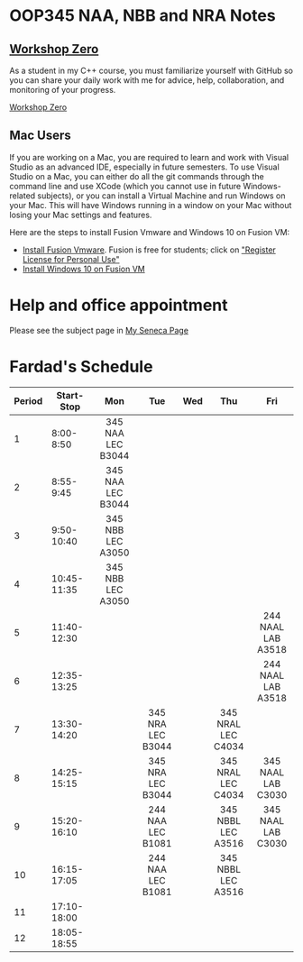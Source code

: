 # OOP345 NAA, NBB and NRA Notes
## [Workshop Zero](WS00/readme.md)
As a student in my C++ course, you must familiarize yourself with GitHub so you can share your daily work with me for advice, help, collaboration, and monitoring of your progress.

[Workshop Zero](WS00/readme.md)
## Mac Users
If you are working on a Mac, you are required to learn and work with Visual Studio as an advanced IDE, especially in future semesters. To use Visual Studio on a Mac, you can either do all the git commands through the command line and use XCode (which you cannot use in future Windows-related subjects), or you can install a Virtual Machine and run Windows on your Mac. This will have Windows running in a window on your Mac without losing your Mac settings and features.

Here are the steps to install Fusion Vmware and Windows 10 on Fusion VM:

- [Install Fusion Vmware](https://www.vmware.com/ca/products/fusion/fusion-evaluation.html). Fusion is free for students; click on ["Register License for Personal Use"](https://customerconnect.vmware.com/web/vmware/evalcenter?p=fusion-player-personal) 
- [Install Windows 10 on Fusion VM](https://www.groovypost.com/howto/create-custom-virtual-machine-vmware-fusion/)



# Help and office appointment
Please see the subject page in [My Seneca Page](https://my.senecapolytechnic.ca/)


# Fardad's Schedule
| Period | Start-Stop  | Mon | Tue | Wed | Thu | Fri |
|--------|-------------|:------------:|:------------:|:-------------:|:-------------:|:-------------:|
| 1      | 8:00-8:50   | 345 NAA <br />LEC B3044 |                         |  |  |  |
| 2      | 8:55-9:45   | 345 NAA <br />LEC B3044 |                         |  |  |  |
| 3      | 9:50-10:40  | 345 NBB <br />LEC A3050 |                         |  |  |  |
| 4      | 10:45-11:35 | 345 NBB <br />LEC A3050 |                         |  |  |  |
| 5      | 11:40-12:30 |                         |                         |  |  | 244 NAAL <br />LAB A3518 |
| 6      | 12:35-13:25 |                         |                         |  |  | 244 NAAL <br />LAB A3518 |
| 7      | 13:30-14:20 |                         | 345 NRA <br />LEC B3044 |  | 345 NRAL <br />LEC C4034 |  |
| 8      | 14:25-15:15 |                         | 345 NRA <br />LEC B3044 |  | 345 NRAL <br />LEC C4034 | 345 NAAL <br />LAB C3030 |
| 9      | 15:20-16:10 |                         | 244 NAA <br />LEC B1081 |  | 345 NBBL <br />LEC A3516 | 345 NAAL <br />LAB C3030 |
| 10     | 16:15-17:05 |                         | 244 NAA <br />LEC B1081 |  | 345 NBBL <br />LEC A3516 |  |
| 11     | 17:10-18:00 |                         |                         |  |  |  |
| 12     | 18:05-18:55 |                         |                         |  |  |  |
